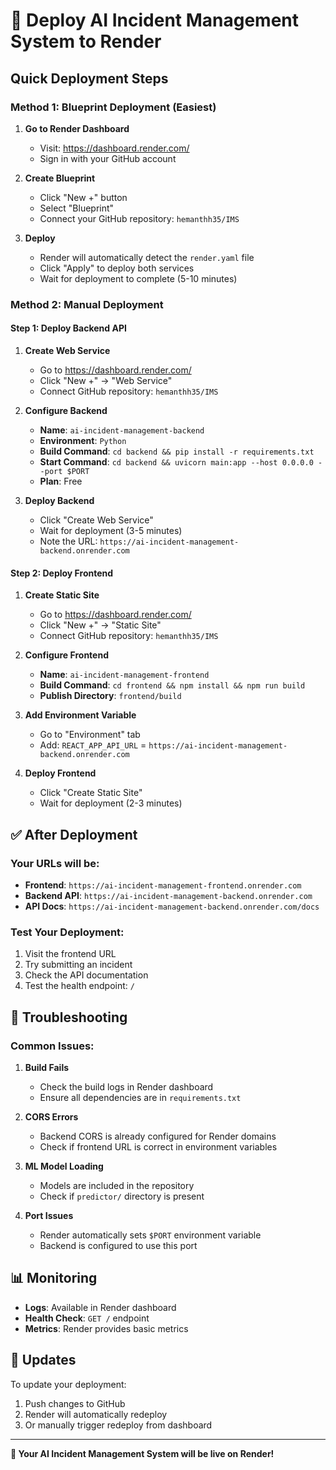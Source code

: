 # 🚀 Deploy AI Incident Management System to Render

## Quick Deployment Steps

### Method 1: Blueprint Deployment (Easiest)

1. **Go to Render Dashboard**
   - Visit: https://dashboard.render.com/
   - Sign in with your GitHub account

2. **Create Blueprint**
   - Click "New +" button
   - Select "Blueprint"
   - Connect your GitHub repository: `hemanthh35/IMS`

3. **Deploy**
   - Render will automatically detect the `render.yaml` file
   - Click "Apply" to deploy both services
   - Wait for deployment to complete (5-10 minutes)

### Method 2: Manual Deployment

#### Step 1: Deploy Backend API

1. **Create Web Service**
   - Go to https://dashboard.render.com/
   - Click "New +" → "Web Service"
   - Connect GitHub repository: `hemanthh35/IMS`

2. **Configure Backend**
   - **Name**: `ai-incident-management-backend`
   - **Environment**: `Python`
   - **Build Command**: `cd backend && pip install -r requirements.txt`
   - **Start Command**: `cd backend && uvicorn main:app --host 0.0.0.0 --port $PORT`
   - **Plan**: Free

3. **Deploy Backend**
   - Click "Create Web Service"
   - Wait for deployment (3-5 minutes)
   - Note the URL: `https://ai-incident-management-backend.onrender.com`

#### Step 2: Deploy Frontend

1. **Create Static Site**
   - Go to https://dashboard.render.com/
   - Click "New +" → "Static Site"
   - Connect GitHub repository: `hemanthh35/IMS`

2. **Configure Frontend**
   - **Name**: `ai-incident-management-frontend`
   - **Build Command**: `cd frontend && npm install && npm run build`
   - **Publish Directory**: `frontend/build`

3. **Add Environment Variable**
   - Go to "Environment" tab
   - Add: `REACT_APP_API_URL` = `https://ai-incident-management-backend.onrender.com`

4. **Deploy Frontend**
   - Click "Create Static Site"
   - Wait for deployment (2-3 minutes)

## ✅ After Deployment

### Your URLs will be:
- **Frontend**: `https://ai-incident-management-frontend.onrender.com`
- **Backend API**: `https://ai-incident-management-backend.onrender.com`
- **API Docs**: `https://ai-incident-management-backend.onrender.com/docs`

### Test Your Deployment:
1. Visit the frontend URL
2. Try submitting an incident
3. Check the API documentation
4. Test the health endpoint: `/`

## 🔧 Troubleshooting

### Common Issues:

1. **Build Fails**
   - Check the build logs in Render dashboard
   - Ensure all dependencies are in `requirements.txt`

2. **CORS Errors**
   - Backend CORS is already configured for Render domains
   - Check if frontend URL is correct in environment variables

3. **ML Model Loading**
   - Models are included in the repository
   - Check if `predictor/` directory is present

4. **Port Issues**
   - Render automatically sets `$PORT` environment variable
   - Backend is configured to use this port

## 📊 Monitoring

- **Logs**: Available in Render dashboard
- **Health Check**: `GET /` endpoint
- **Metrics**: Render provides basic metrics

## 🔄 Updates

To update your deployment:
1. Push changes to GitHub
2. Render will automatically redeploy
3. Or manually trigger redeploy from dashboard

---

**🎉 Your AI Incident Management System will be live on Render!** 
